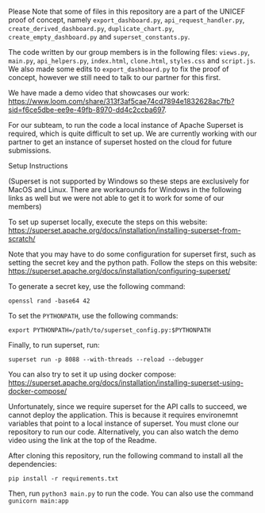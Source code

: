 Please Note that some of files in this repository are a part of the UNICEF proof of concept, namely ```export_dashboard.py```, ```api_request_handler.py```, ```create_derived_dashboard.py```, ```duplicate_chart.py```, ```create_empty_dashboard.py``` and ```superset_constants.py```.

The code written by our group members is in the following files: ```views.py```, ```main.py```, ```api_helpers.py```, ```index.html```, ```clone.html```, ```styles.css``` and ```script.js```. We also made some edits to ```export_dashboard.py``` to fix the proof of concept, however we still need to talk to our partner for this first.


We have made a demo video that showcases our work: https://www.loom.com/share/313f3af5cae74cd7894e1832628ac7fb?sid=f6ce5dbe-ee9e-49fb-8970-dd4c2ccba697. 

For our subteam, to run the code a local instance of Apache Superset is required, which is quite difficult to set up. We are currently working with our partner to get an instance of superset hosted on the cloud for future submissions. 

Setup Instructions

(Superset is not supported by Windows so these steps are exclusively for MacOS and Linux. There are workarounds for Windows in the following links as well but we were not able to get it to work for some of our members)

To set up superset locally, execute the steps on this website: https://superset.apache.org/docs/installation/installing-superset-from-scratch/ 

Note that you may have to do some configuration for superset first, such as setting the secret key and the python path. Follow the steps on this website: https://superset.apache.org/docs/installation/configuring-superset/ 

To generate a secret key, use the following command:

`openssl rand -base64 42` 

To set the `PYTHONPATH`, use the following commands:

`export PYTHONPATH=/path/to/superset_config.py:$PYTHONPATH`

Finally, to run superset, run:

`superset run -p 8088 --with-threads --reload --debugger`


You can also try to set it up using docker compose: https://superset.apache.org/docs/installation/installing-superset-using-docker-compose/

Unfortunately, since we require superset for the API calls to succeed, we cannot deploy the application. This is because it requires environemnt variables that point to a local instance of superset. You must clone our repository to run our code. Alternatively, you can also watch the demo video using the link at the top of the Readme. 

After cloning this repository, run the following command to install all the dependencies:

```pip install -r requirements.txt ``` 

Then, run ```python3 main.py``` to run the code. You can also use the command ```gunicorn main:app```
